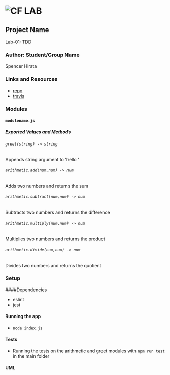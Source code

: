 ![CF](http://i.imgur.com/7v5ASc8.png) LAB
=================================================

## Project Name
Lab-01: TDD

### Author: Student/Group Name
Spencer Hirata

### Links and Resources
* [repo](http://xyz.com)
* [travis](http://xyz.com)

### Modules
#### `modulename.js`
##### Exported Values and Methods

###### `greet(string) -> string`
Appends string argument to 'hello '

###### `arithmetic.add(num,num) -> num`
Adds two numbers and returns the sum

###### `arithmetic.subtract(num,num) -> num`
Subtracts two numbers and returns the difference

###### `arithmetic.multiply(num,num) -> num`
Multiplies two numbers and returns the product

###### `arithmetic.divide(num,num) -> num`
Divides two numbers and returns the quotient

### Setup
####Dependencies
* eslint
* jest

#### Running the app
* `node index.js`

#### Tests
* Running the tests on the arithmetic and greet modules with `npm run test` in the main folder

#### UML
